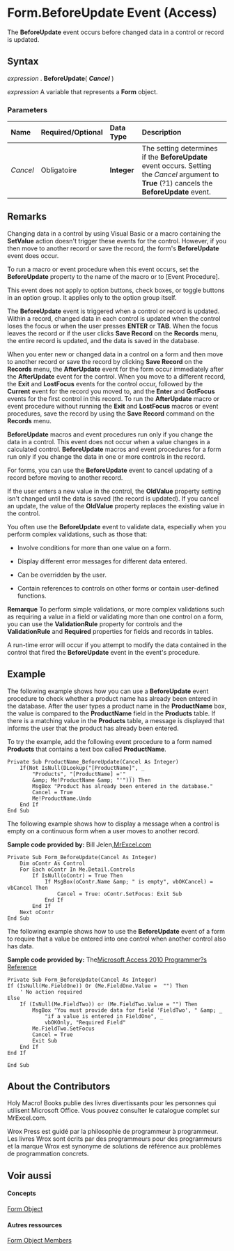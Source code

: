 
# Form.BeforeUpdate Event (Access)

The  **BeforeUpdate** event occurs before changed data in a control or record is updated.
 


## Syntax

*expression* . **BeforeUpdate**( ***Cancel*** )
 

 
*expression* A variable that represents a **Form** object.
 

 

### Parameters



|**Name**|**Required/Optional**|**Data Type**|**Description**|
|:-----|:-----|:-----|:-----|
| _Cancel_|Obligatoire|**Integer**|The setting determines if the  **BeforeUpdate** event occurs. Setting the _Cancel_ argument to **True** (?1) cancels the **BeforeUpdate** event.|

## Remarks

Changing data in a control by using Visual Basic or a macro containing the  **SetValue** action doesn't trigger these events for the control. However, if you then move to another record or save the record, the form's **BeforeUpdate** event does occur.
 

 
To run a macro or event procedure when this event occurs, set the  **BeforeUpdate** property to the name of the macro or to [Event Procedure].
 

 
This event does not apply to option buttons, check boxes, or toggle buttons in an option group. It applies only to the option group itself.
 

 
The  **BeforeUpdate** event is triggered when a control or record is updated. Within a record, changed data in each control is updated when the control loses the focus or when the user presses **ENTER** or **TAB**. When the focus leaves the record or if the user clicks  **Save Record** on the **Records** menu, the entire record is updated, and the data is saved in the database.
 

 
When you enter new or changed data in a control on a form and then move to another record or save the record by clicking  **Save Record** on the **Records** menu, the **AfterUpdate** event for the form occur immediately after the **AfterUpdate** event for the control. When you move to a different record, the **Exit** and **LostFocus** events for the control occur, followed by the **Current** event for the record you moved to, and the **Enter** and **GotFocus** events for the first control in this record. To run the **AfterUpdate** macro or event procedure without running the **Exit** and **LostFocus** macros or event procedures, save the record by using the **Save Record** command on the **Records** menu.
 

 
 **BeforeUpdate** macros and event procedures run only if you change the data in a control. This event does not occur when a value changes in a calculated control. **BeforeUpdate** macros and event procedures for a form run only if you change the data in one or more controls in the record.
 

 
For forms, you can use the  **BeforeUpdate** event to cancel updating of a record before moving to another record.
 

 
If the user enters a new value in the control, the  **OldValue** property setting isn't changed until the data is saved (the record is updated). If you cancel an update, the value of the **OldValue** property replaces the existing value in the control.
 

 
You often use the  **BeforeUpdate** event to validate data, especially when you perform complex validations, such as those that:
 

 

- Involve conditions for more than one value on a form.
    
 
- Display different error messages for different data entered.
    
 
- Can be overridden by the user.
    
 
- Contain references to controls on other forms or contain user-defined functions. 
    
 

 **Remarque**  To perform simple validations, or more complex validations such as requiring a value in a field or validating more than one control on a form, you can use the  **ValidationRule** property for controls and the **ValidationRule** and **Required** properties for fields and records in tables.
 

A run-time error will occur if you attempt to modify the data contained in the control that fired the  **BeforeUpdate** event in the event's procedure.
 

 

## Example

The following example shows how you can use a  **BeforeUpdate** event procedure to check whether a product name has already been entered in the database. After the user types a product name in the **ProductName** box, the value is compared to the **ProductName** field in the **Products** table. If there is a matching value in the **Products** table, a message is displayed that informs the user that the product has already been entered.
 

 
To try the example, add the following event procedure to a form named  **Products** that contains a text box called **ProductName**.
 

 



```
Private Sub ProductName_BeforeUpdate(Cancel As Integer) 
    If(Not IsNull(DLookup("[ProductName]", _ 
        "Products", "[ProductName] ='" _ 
        &amp; Me!ProductName &amp; "'"))) Then 
        MsgBox "Product has already been entered in the database." 
        Cancel = True 
        Me!ProductName.Undo 
    End If 
End Sub
```


 

 
The following example shows how to display a message when a control is empty on a continuous form when a user moves to another record.
 

 
 **Sample code provided by:** Bill Jelen,[MrExcel.com](http://www.mrexcel.com/)
 

 



```
Private Sub Form_BeforeUpdate(Cancel As Integer)
    Dim oContr As Control
    For Each oContr In Me.Detail.Controls
        If IsNull(oContr) = True Then
            If MsgBox(oContr.Name &amp; " is empty", vbOKCancel) = vbCancel Then
                Cancel = True: oContr.SetFocus: Exit Sub
            End If
        End If
    Next oContr
End Sub
```

The following example shows how to use the  **BeforeUpdate** event of a form to require that a value be entered into one control when another control also has data.
 

 
 **Sample code provided by:** The[Microsoft Access 2010 Programmer?s Reference](http://www.wrox.com/WileyCDA/WroxTitle/Access-2010-Programmer-s-Reference.productCd-0470591668.mdl)
 

 



```
Private Sub Form_BeforeUpdate(Cancel As Integer)
If (IsNull(Me.FieldOne)) Or (Me.FieldOne.Value =  "") Then
    ' No action required
Else
    If (IsNull(Me.FieldTwo)) or (Me.FieldTwo.Value = "") Then
        MsgBox "You must provide data for field 'FieldTwo', " &amp; _
            "if a value is entered in FieldOne", _
            vbOKOnly, "Required Field"
        Me.FieldTwo.SetFocus
        Cancel = True
        Exit Sub
    End If
End If

End Sub

```


## About the Contributors
<a name="AboutContributors"> </a>

Holy Macro! Books publie des livres divertissants pour les personnes qui utilisent Microsoft Office. Vous pouvez consulter le catalogue complet sur MrExcel.com.
 

 
Wrox Press est guidé par la philosophie de programmeur à programmeur. Les livres Wrox sont écrits par des programmeurs pour des programmeurs et la marque Wrox est synonyme de solutions de référence aux problèmes de programmation concrets.
 

 

## Voir aussi
<a name="AboutContributors"> </a>


#### Concepts


 
[Form Object](72ef9219-142b-b690-b696-3eba9a5d4522.md)
#### Autres ressources


 
[Form Object Members](http://msdn.microsoft.com/library/e1976b58-28ca-8f76-cdf3-6732cb06ce6c%28Office.15%29.aspx)